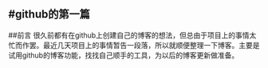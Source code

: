 
#github的第一篇
---
##前言
很久前都有在github上创建自己的博客的想法，但总由于项目上的事情太忙而作罢。最近几天项目上的事情暂告一段落，所以就顺便整理一下博客。主要是试用github的博客功能，找找自己顺手的工具，为以后的博客更新做准备。


